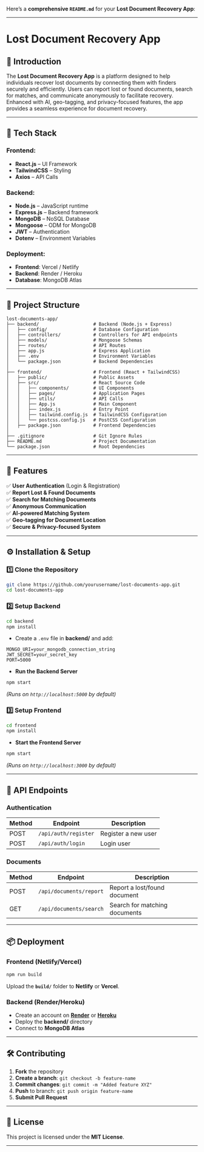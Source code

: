 Here’s a **comprehensive `README.md`** for your **Lost Document Recovery App**:  

---

# **Lost Document Recovery App**  

## 📌 **Introduction**  
The **Lost Document Recovery App** is a platform designed to help individuals recover lost documents by connecting them with finders securely and efficiently. Users can report lost or found documents, search for matches, and communicate anonymously to facilitate recovery. Enhanced with AI, geo-tagging, and privacy-focused features, the app provides a seamless experience for document recovery.

---

## 🔧 **Tech Stack**  
### **Frontend:**  
- **React.js** – UI Framework  
- **TailwindCSS** – Styling  
- **Axios** – API Calls  

### **Backend:**  
- **Node.js** – JavaScript runtime  
- **Express.js** – Backend framework  
- **MongoDB** – NoSQL Database  
- **Mongoose** – ODM for MongoDB  
- **JWT** – Authentication  
- **Dotenv** – Environment Variables  

### **Deployment:**  
- **Frontend**: Vercel / Netlify  
- **Backend**: Render / Heroku  
- **Database**: MongoDB Atlas  

---

## 📂 **Project Structure**  
```
lost-documents-app/
├── backend/                    # Backend (Node.js + Express)
│   ├── config/                 # Database Configuration
│   ├── controllers/            # Controllers for API endpoints
│   ├── models/                 # Mongoose Schemas
│   ├── routes/                 # API Routes
│   ├── app.js                  # Express Application
│   ├── .env                    # Environment Variables
│   └── package.json            # Backend Dependencies
│
├── frontend/                   # Frontend (React + TailwindCSS)
│   ├── public/                 # Public Assets
│   ├── src/                    # React Source Code
│   │   ├── components/         # UI Components
│   │   ├── pages/              # Application Pages
│   │   ├── utils/              # API Calls
│   │   ├── App.js              # Main Component
│   │   ├── index.js            # Entry Point
│   │   ├── tailwind.config.js  # TailwindCSS Configuration
│   │   └── postcss.config.js   # PostCSS Configuration
│   ├── package.json            # Frontend Dependencies
│
├── .gitignore                  # Git Ignore Rules
├── README.md                   # Project Documentation
└── package.json                # Root Dependencies
```

---

## 🚀 **Features**  
✅ **User Authentication** (Login & Registration)  
✅ **Report Lost & Found Documents**  
✅ **Search for Matching Documents**  
✅ **Anonymous Communication**  
✅ **AI-powered Matching System**  
✅ **Geo-tagging for Document Location**  
✅ **Secure & Privacy-focused System**  

---

## ⚙️ **Installation & Setup**  

### 1️⃣ **Clone the Repository**  
```bash
git clone https://github.com/yourusername/lost-documents-app.git
cd lost-documents-app
```

### 2️⃣ **Setup Backend**  
```bash
cd backend
npm install
```
- Create a `.env` file in **backend/** and add:  
```plaintext
MONGO_URI=your_mongodb_connection_string
JWT_SECRET=your_secret_key
PORT=5000
```
- **Run the Backend Server**  
```bash
npm start
```
_(Runs on `http://localhost:5000` by default)_

### 3️⃣ **Setup Frontend**  
```bash
cd frontend
npm install
```
- **Start the Frontend Server**  
```bash
npm start
```
_(Runs on `http://localhost:3000` by default)_

---

## 📡 **API Endpoints**  

### **Authentication**  
| Method | Endpoint       | Description             |
|--------|--------------|-------------------------|
| POST   | `/api/auth/register` | Register a new user |
| POST   | `/api/auth/login`    | Login user |

### **Documents**  
| Method | Endpoint               | Description                   |
|--------|-----------------------|-------------------------------|
| POST   | `/api/documents/report` | Report a lost/found document |
| GET    | `/api/documents/search` | Search for matching documents |

---

## 📦 **Deployment**  

### **Frontend (Netlify/Vercel)**  
```bash
npm run build
```
Upload the **`build/`** folder to **Netlify** or **Vercel**.

### **Backend (Render/Heroku)**  
- Create an account on **[Render](https://render.com/)** or **[Heroku](https://www.heroku.com/)**  
- Deploy the **backend/** directory  
- Connect to **MongoDB Atlas**  

---

## 🛠 **Contributing**  
1. **Fork** the repository  
2. **Create a branch**: `git checkout -b feature-name`  
3. **Commit changes**: `git commit -m "Added feature XYZ"`  
4. **Push** to branch: `git push origin feature-name`  
5. **Submit Pull Request**  

---

## 📄 **License**  
This project is licensed under the **MIT License**.  

---

